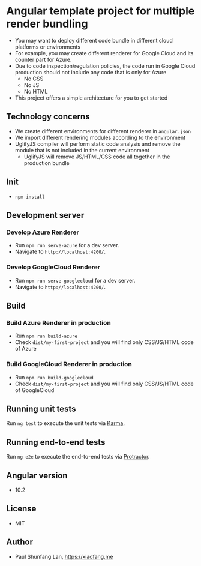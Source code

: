 # Angular template project for multiple render bundling

- You may want to deploy different code bundle in different cloud platforms or environments
- For example, you may create different renderer for Google Cloud and its counter part for Azure.
- Due to code inspection/regulation policies, the code run in Google Cloud production should not include any code that is only for Azure
  - No CSS 
  - No JS
  - No HTML
- This project offers a simple architecture for you to get started

## Technology concerns

- We create different environments for different renderer in `angular.json` 
- We import different rendering modules according to the environment
- UglifyJS compiler will perform static code analysis and remove the module that is not included in the current environment
  - UglifyJS will remove JS/HTML/CSS code all together in the production bundle

## Init
- `npm install`

## Development server

### Develop Azure Renderer

- Run `npm run serve-azure` for a dev server. 
- Navigate to `http://localhost:4200/`.

### Develop GoogleCloud Renderer

- Run `npm run serve-googlecloud` for a dev server. 
- Navigate to `http://localhost:4200/`.

## Build

### Build Azure Renderer in production

- Run `npm run build-azure`
- Check `dist/my-first-project` and you will find only CSS/JS/HTML code of Azure

### Build GoogleCloud Renderer in production

- Run `npm run build-googlecloud`
- Check `dist/my-first-project` and you will find only CSS/JS/HTML code of GoogleCloud

## Running unit tests

Run `ng test` to execute the unit tests via [Karma](https://karma-runner.github.io).

## Running end-to-end tests

Run `ng e2e` to execute the end-to-end tests via [Protractor](http://www.protractortest.org/).

## Angular version
- 10.2

## License
- MIT

## Author 
- Paul Shunfang Lan, https://xiaofang.me
